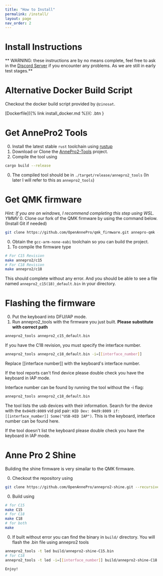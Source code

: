 ```yaml
---
title: "How to Install"
permalink: /install/
layout: page
nav_order: 2
---
```


# Install Instructions
** WARNING: these instructions are by no means complete, feel free to ask in the
[Discord Server](https://discord.gg/ygssH9x) if you encounter any problems.
As we are still in early test stages.**

# Alternative Docker Build Script
Checkout the docker build script provided by `@zinosat`.

[Dockerfile]({% link install_docker.md %}){: .btn }

# Get AnnePro2 Tools

0. Install the latest stable `rust` toolchain using [rustup](https://rustup.rs/)
0. Download or Clone the [AnnePro2-Tools](https://github.com/OpenAnnePro/AnnePro2-Tools) project.
0. Compile the tool using
```bash
cargo build --release
```
0. The compiled tool should be in `./target/release/annepro2_tools` (In later I will refer to this as `annepro2_tools`)

# Get QMK firmware
*Hint: If you are on windows, I recommend completing this step using WSL. YMMV*
0. Clone our fork of the QMK firmware by using the command below. (Install Git if needed)
```bash
git clone https://github.com/OpenAnnePro/qmk_firmware.git annepro-qmk --recursive --depth 1
```
0. Obtain the `gcc-arm-none-eabi` toolchain so you can build the project.
0. To compile the firmware type
```bash
# For C15 Revision
make annepro2/c15
# For C18 Revision
make annepro2/c18
```
This should complete without any error. And you should be able to see a file named
`annepro2_c15(18)_default.bin` in your directory.

# Flashing the firmware
0. Put the keyboard into DFU/IAP mode.
0. Run annepro2_tools with the firmware you just built.
**Please substitute with correct path**
```bash
annepro2_tools annepro2_c15_default.bin
```
If you have the C18 revision, you must specify the interface number.
```bash
annepro2_tools annepro2_c18_default.bin -i=[[interface_number]]
```
Replace [[interface number]] with the keyboard's interface number. 

If the tool reports can't find device please double check you have the keyboard in IAP mode.

Interface number can be found by running the tool without the -i flag:
```bash
annepro2_tools annepro2_c18_default.bin
```
The tool lists the usb devices with their information. Search for the device with the `0x04d9:8009` vid pid pair:
`HID Dev: 04d9:8009 if: [[interface_number]] Some("USB-HID IAP")`.
This is the keyboard, interface number can be found here.

If the tool doesn't list the keyboard please double check you have the keyboard in IAP mode.

# Anne Pro 2 Shine

Building the shine firmware is very simailar to the QMK firmware.

0. Checkout the repository using
```bash
git clone https://github.com/OpenAnnePro/annepro2-shine.git --recursive
```

0. Build using
```bash
# for C15
make C15
# for C18
make C18
# for both
make
```

0. If built without error you can find the binary in `build/` directory.
You will flash the .bin file using annepro2 tools
```bash
annepro2_tools -t led build/annepro2-shine-C15.bin
# for C18
annepro2_tools -t led -i=[[interface_number]] build/annepro2-shine-C18.bin

Enjoy!
